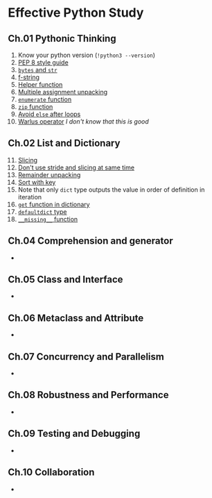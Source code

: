 # Effective Python Study

## Ch.01 Pythonic Thinking

1. Know your python version (`!python3 --version`)
2. [PEP 8 style guide](./01_pythonic/02.py)
3. [`bytes` and `str`](./01_pythonic/03.py)
4. [f-string](./01_pythonic/04.py)
5. [Helper function](./01_pythonic/05.py)
6. [Multiple assignment unpacking](./01_pythonic/06.py)
7. [`enumerate` function](./01_pythonic/07.py)
8. [`zip` function](./01_pythonic/08.py)
9. [Avoid `else` after loops](./01_pythonic/09.py)
10. [Warlus operator](./01_pythonic/10.py) _I don't know that this is good_

## Ch.02 List and Dictionary

11. [Slicing](02_list-dict/11.py)
12. [Don't use stride and slicing at same time](02_list-dict/12.py)
13. [Remainder unpacking](02_list-dict/13.py)
14. [Sort with key](02_list-dict/14.py)
15. Note that only `dict` type outputs the value in order of definition in iteration
16. [`get` function in dictionary](02_list-dict/16.py)
17. [`defaultdict` type](02_list-dict/17.py)
18. [`__missing__` function](02_list-dict/18.py)

## Ch.04 Comprehension and generator

-

## Ch.05 Class and Interface

-

## Ch.06 Metaclass and Attribute

-

## Ch.07 Concurrency and Parallelism

-

## Ch.08 Robustness and Performance

-

## Ch.09 Testing and Debugging

-

## Ch.10 Collaboration

-

